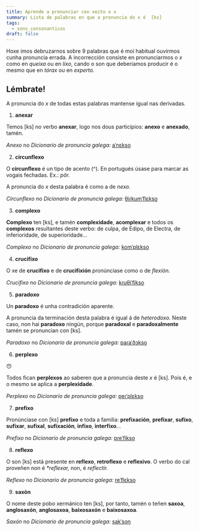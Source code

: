 ```yaml
---
title: Aprende a pronunciar con xeito o x
summary: Lista de palabras en que a pronuncia do x é  [ks]
tags:
  - sons_consonanticos
draft: false
---
```

Hoxe imos debruzarnos sobre 9 palabras que é moi habitual ouvirmos cunha pronuncia errada. A incorrección consiste en pronunciarmos o *x* como en *queixa* ou en *lixo*, cando o son que deberiamos producir é o mesmo que en *tórax ou* en *experto.*

## Lémbrate!

A pronuncia do *x* de todas estas palabras mantense igual nas derivadas.

<article>

1. **anexar**

Temos \[ks] no verbo **anexar**, logo nos dous participios: **anexo** e **anexado**, tamén.

*Anexo* no *Dicionario de pronuncia galega:* [aˈnɛkso̝](https://ilg.usc.es/pronuncia/?pq=&q=anexo&l=1&c%5B%5D=0)

</article>

<article>

2. **circunflexo**

O **circunflexo** é un tipo de acento (^). En portugués úsase para marcar as vogais fechadas. Ex.: *pôr.* 

A pronuncia do *x* desta palabra é como a de *nexo.* 

*Circunflexo* no *Dicionario de pronuncia galega:* [θiɾkuɱˈflɛkso̝](https://ilg.usc.es/pronuncia/?pq=&q=circunflexo&l=1&c%5B%5D=0)

</article>

<article>

3. **complexo**

**Complexo** ten \[ks], e tamén **complexidade**, **acomplexar** e todos os **complexos** resultantes deste verbo: de culpa, de Edipo, de Electra, de inferioridade, de superioridade...

*Complexo* no *Dicionario de pronuncia galega:* [komˈplɛkso̝](https://ilg.usc.es/pronuncia/?pq=&q=complexo&l=1&c%5B%5D=0)

</article>

<article>

4. **crucifixo**

O xe de **crucifixo** e de **crucifixión** pronúnciase como o de *flexión.*

*Crucifixo* no *Dicionario de pronuncia galega:* [kɾuθiˈfikso̝](https://ilg.usc.es/pronuncia/?pq=&q=crucifixo&l=1&c%5B%5D=0)

</article>

<article>

5. **paradoxo**

Un **paradoxo** é unha contradición aparente. 

A pronuncia da terminación desta palabra é igual á de *heterodoxo.* Neste caso, non hai **paradoxo** ningún, porque **paradoxal** e **paradoxalmente** tamén se pronuncian con \[ks].

*Paradoxo* no *Dicionario de pronuncia galega:* [paɾaˈðɔkso̝](https://ilg.usc.es/pronuncia/?pq=&q=paradoxo&l=1&c%5B%5D=0)

</article>

<article>

6. **perplexo**

😯

Todos fican **perplexos** ao saberen que a pronuncia deste *x* é \[ks]. Pois é, e o mesmo se aplica a **perplexidade**.

*Perplexo* no *Dicionario de pronuncia galega:* [peɾˈplɛkso̝](https://ilg.usc.es/pronuncia/?pq=&q=perplexo&l=1&c%5B%5D=0)

</article>

<article>

7. **prefixo**

Pronúnciase con \[ks] **prefixo** e toda a familia: **prefixación**, **prefixar**, **sufixo**, **sufixar**, **sufixal**, **sufixación**, **infixo**, **interfixo**...

*Prefixo* no *Dicionario de pronuncia galega:* [pɾeˈfikso̝](https://ilg.usc.es/pronuncia/?pq=&q=prefixo&l=1&c%5B%5D=0)

</article>

<article>

8. **reflexo** 

O son \[ks] está presente en **reflexo**, **retroflexo** e **reflexivo**. O verbo do cal proveñen non é *\*reflexar,* non, é *reflectir.*

*Reflexo* no *Dicionario de pronuncia galega:* [reˈflɛkso̝](https://ilg.usc.es/pronuncia/?pq=&q=reflexo&l=1&c%5B%5D=0)

</article>

<article>

9. **saxón**

O nome deste pobo xermánico ten \[ks], por tanto, tamén o teñen **saxoa**, **anglosaxón**, **anglosaxoa**, **baixosaxón** e **baixosaxoa**. 

*Saxón* no *Dicionario de pronuncia galega:* [sakˈsoŋ](https://ilg.usc.es/pronuncia/?pq=&q=sax%C3%B3n&l=1&c%5B%5D=0)

</article>